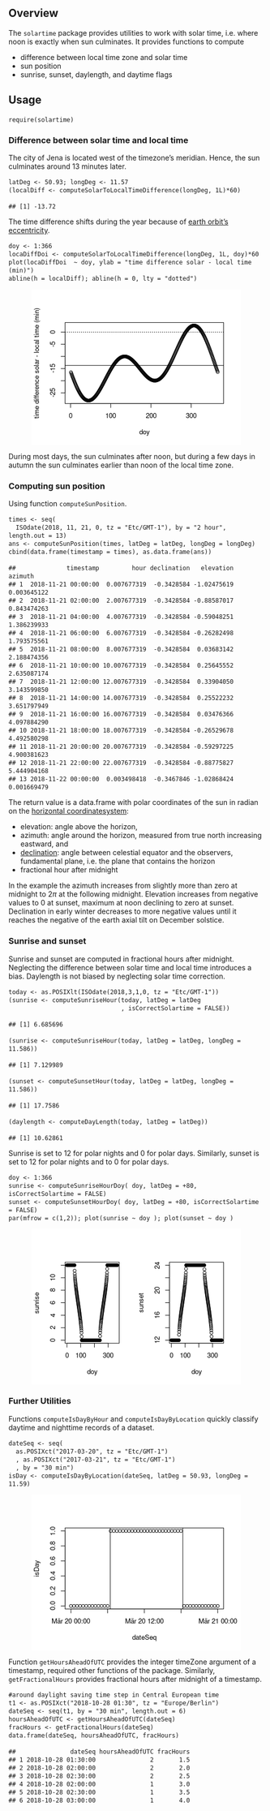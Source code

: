 <!--
rmarkdown::render("vignettes/overview.Rmd", output_format = "md_document")
-->

## Overview

The `solartime` package provides utilities to work with solar time,
i.e. where noon is exactly when sun culminates. It provides functions to
compute

-   difference between local time zone and solar time
-   sun position
-   sunrise, sunset, daylength, and daytime flags

## Usage

    require(solartime)

### Difference between solar time and local time

The city of Jena is located west of the timezone’s meridian. Hence, the
sun culminates around 13 minutes later.

    latDeg <- 50.93; longDeg <- 11.57
    (localDiff <- computeSolarToLocalTimeDifference(longDeg, 1L)*60)

    ## [1] -13.72

The time difference shifts during the year because of [earth orbit’s
eccentricity](https://en.wikipedia.org/wiki/Orbital_eccentricity).

    doy <- 1:366
    locaDiffDoi <- computeSolarToLocalTimeDifference(longDeg, 1L, doy)*60
    plot(locaDiffDoi  ~ doy, ylab = "time difference solar - local time (min)")
    abline(h = localDiff); abline(h = 0, lty = "dotted")

<img src="overview_files/figure-markdown_strict/eccentricityPlot-1.png" style="display: block; margin: auto;" />

During most days, the sun culminates after noon, but during a few days
in autumn the sun culminates earlier than noon of the local time zone.

### Computing sun position

Using function `computeSunPosition`.

    times <- seq( 
      ISOdate(2018, 11, 21, 0, tz = "Etc/GMT-1"), by = "2 hour", length.out = 13)
    ans <- computeSunPosition(times, latDeg = latDeg, longDeg = longDeg)
    cbind(data.frame(timestamp = times), as.data.frame(ans))

    ##              timestamp         hour declination   elevation     azimuth
    ## 1  2018-11-21 00:00:00  0.007677319  -0.3428584 -1.02475619 0.003645122
    ## 2  2018-11-21 02:00:00  2.007677319  -0.3428584 -0.88587017 0.843474263
    ## 3  2018-11-21 04:00:00  4.007677319  -0.3428584 -0.59048251 1.386239933
    ## 4  2018-11-21 06:00:00  6.007677319  -0.3428584 -0.26282498 1.793575561
    ## 5  2018-11-21 08:00:00  8.007677319  -0.3428584  0.03683142 2.188474356
    ## 6  2018-11-21 10:00:00 10.007677319  -0.3428584  0.25645552 2.635087174
    ## 7  2018-11-21 12:00:00 12.007677319  -0.3428584  0.33904050 3.143599850
    ## 8  2018-11-21 14:00:00 14.007677319  -0.3428584  0.25522232 3.651797949
    ## 9  2018-11-21 16:00:00 16.007677319  -0.3428584  0.03476366 4.097884290
    ## 10 2018-11-21 18:00:00 18.007677319  -0.3428584 -0.26529678 4.492580298
    ## 11 2018-11-21 20:00:00 20.007677319  -0.3428584 -0.59297225 4.900381623
    ## 12 2018-11-21 22:00:00 22.007677319  -0.3428584 -0.88775827 5.444904168
    ## 13 2018-11-22 00:00:00  0.003498418  -0.3467846 -1.02868424 0.001669479

The return value is a data.frame with polar coordinates of the sun in
radian on the [horizontal
coordinatesystem](https://en.wikipedia.org/wiki/Horizontal_coordinate_system):

-   elevation: angle above the horizon,
-   azimuth: angle around the horizon, measured from true north
    increasing eastward, and
-   [declination](https://en.wikipedia.org/wiki/Declination): angle
    between celestial equator and the observers, fundamental plane,
    i.e. the plane that contains the horizon
-   fractional hour after midnight

In the example the azimuth increases from slightly more than zero at
midnight to 2*π* at the following midnight. Elevation increases from
negative values to 0 at sunset, maximum at noon declining to zero at
sunset. Declination in early winter decreases to more negative values
until it reaches the negative of the earth axial tilt on December
solstice.

### Sunrise and sunset

Sunrise and sunset are computed in fractional hours after midnight.
Neglecting the difference between solar time and local time introduces a
bias. Daylength is not biased by neglecting solar time correction.

    today <- as.POSIXlt(ISOdate(2018,3,1,0, tz = "Etc/GMT-1"))
    (sunrise <- computeSunriseHour(today, latDeg = latDeg
                                   , isCorrectSolartime = FALSE))

    ## [1] 6.685696

    (sunrise <- computeSunriseHour(today, latDeg = latDeg, longDeg = 11.586))

    ## [1] 7.129989

    (sunset <- computeSunsetHour(today, latDeg = latDeg, longDeg = 11.586))

    ## [1] 17.7586

    (daylength <- computeDayLength(today, latDeg = latDeg))

    ## [1] 10.62861

Sunrise is set to 12 for polar nights and 0 for polar days. Similarly,
sunset is set to 12 for polar nights and to 0 for polar days.

    doy <- 1:366
    sunrise <- computeSunriseHourDoy( doy, latDeg = +80, isCorrectSolartime = FALSE)
    sunset <- computeSunsetHourDoy( doy, latDeg = +80, isCorrectSolartime = FALSE)
    par(mfrow = c(1,2)); plot(sunrise ~ doy ); plot(sunset ~ doy )

<img src="overview_files/figure-markdown_strict/polarSunrise-1.png" style="display: block; margin: auto;" />

### Further Utilities

Functions `computeIsDayByHour` and `computeIsDayByLocation` quickly
classify daytime and nighttime records of a dataset.

    dateSeq <- seq( 
      as.POSIXct("2017-03-20", tz = "Etc/GMT-1")
      , as.POSIXct("2017-03-21", tz = "Etc/GMT-1")
      , by = "30 min")
    isDay <- computeIsDayByLocation(dateSeq, latDeg = 50.93, longDeg = 11.59)

<img src="overview_files/figure-markdown_strict/isDayPlot-1.png" style="display: block; margin: auto;" />

Function `getHoursAheadOfUTC` provides the integer timeZone argument of
a timestamp, required other functions of the package. Similarly,
`getFractionalHours` provides fractional hours after midnight of a
timestamp.

    #around daylight saving time step in Central European time
    t1 <- as.POSIXct("2018-10-28 01:30", tz = "Europe/Berlin")
    dateSeq <- seq(t1, by = "30 min", length.out = 6)
    hoursAheadOfUTC <- getHoursAheadOfUTC(dateSeq)
    fracHours <- getFractionalHours(dateSeq)
    data.frame(dateSeq, hoursAheadOfUTC, fracHours)

    ##               dateSeq hoursAheadOfUTC fracHours
    ## 1 2018-10-28 01:30:00               2       1.5
    ## 2 2018-10-28 02:00:00               2       2.0
    ## 3 2018-10-28 02:30:00               2       2.5
    ## 4 2018-10-28 02:00:00               1       3.0
    ## 5 2018-10-28 02:30:00               1       3.5
    ## 6 2018-10-28 03:00:00               1       4.0

<!-- 
See the [package vignettes](https://github.com/bgctw/solartime/tree/master/vignettes) (*.md) for further examples.
-->
